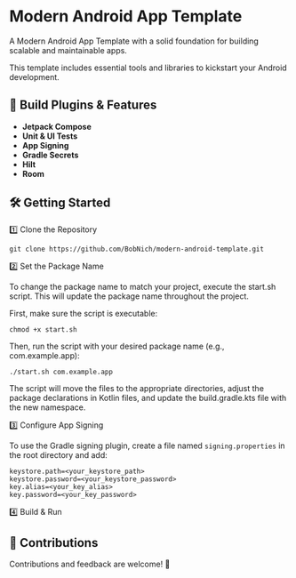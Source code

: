 # Modern Android App Template

A Modern Android App Template with a solid foundation for building scalable and maintainable apps.

This template includes essential tools and libraries to kickstart your Android development.

## 🚀 Build Plugins & Features

- **Jetpack Compose**
- **Unit & UI Tests**
- **App Signing**
- **Gradle Secrets**
- **Hilt**
- **Room**

## 🛠️ Getting Started

1️⃣ Clone the Repository

```text
git clone https://github.com/BobNich/modern-android-template.git
```

2️⃣ Set the Package Name

To change the package name to match your project, execute the start.sh script. This will update the package name throughout the project.

First, make sure the script is executable:

```text
chmod +x start.sh
```

Then, run the script with your desired package name (e.g., com.example.app):

```text
./start.sh com.example.app
```

The script will move the files to the appropriate directories, adjust the package declarations in Kotlin files, and update the build.gradle.kts file with the new namespace.

3️⃣ Configure App Signing

To use the Gradle signing plugin, create a file named ```signing.properties``` in the root directory and add:

```text
keystore.path=<your_keystore_path>
keystore.password=<your_keystore_password>
key.alias=<your_key_alias>
key.password=<your_key_password>
```

4️⃣ Build & Run

## 📜 Contributions

Contributions and feedback are welcome! 🎉